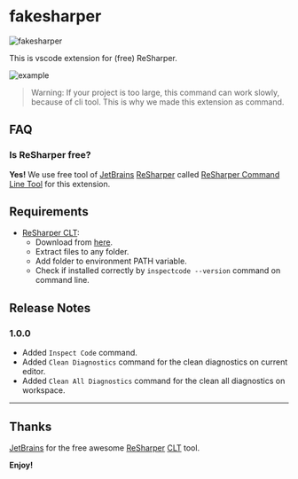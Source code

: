 # fakesharper

![fakesharper](https://raw.githubusercontent.com/fakesharper/fakesharper/master/assets/icon.png)

This is vscode extension for (free) ReSharper.

![example](https://raw.githubusercontent.com/fakesharper/fakesharper/master/assets/example.gif)

> Warning: If your project is too large, this command can work slowly, because of cli tool. This is why we made this extension as command.

## FAQ

### Is ReSharper free?

**Yes!** We use free tool of [JetBrains](https://www.jetbrains.com/) [ReSharper](https://www.jetbrains.com/resharper/) called [ReSharper Command Line Tool](https://www.jetbrains.com/resharper/features/command-line.html) for this extension.

## Requirements

* [ReSharper CLT](https://www.jetbrains.com/resharper/features/command-line.html):
  * Download from [here](https://www.jetbrains.com/resharper/download/#section=commandline).
  * Extract files to any folder.
  * Add folder to environment PATH variable.
  * Check if installed correctly by `inspectcode --version` command on command line.

## Release Notes

### 1.0.0

* Added `Inspect Code` command.
* Added `Clean Diagnostics` command for the clean diagnostics on current editor.
* Added `Clean All Diagnostics` command for the clean all diagnostics on workspace.

-----------------------------------------------------------------------------------------------------------

## Thanks

[JetBrains](https://www.jetbrains.com/) for the free awesome [ReSharper](https://www.jetbrains.com/resharper/) [CLT](https://www.jetbrains.com/resharper/features/command-line.html) tool.

**Enjoy!**
